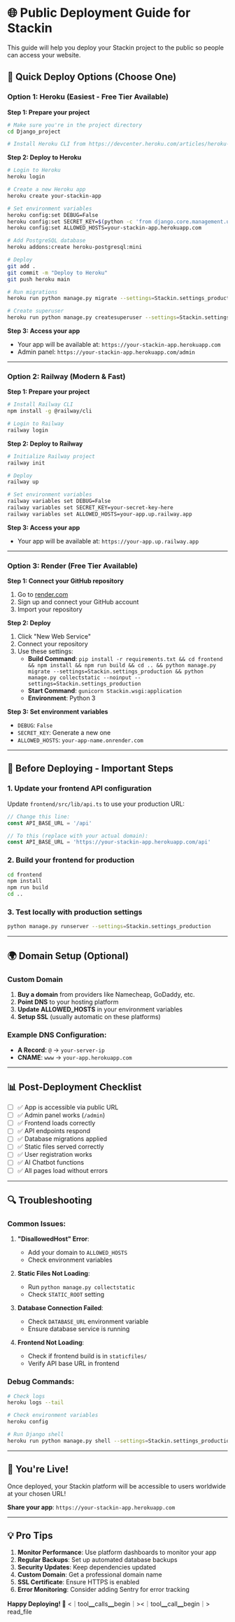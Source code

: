 # 🌐 Public Deployment Guide for Stackin

This guide will help you deploy your Stackin project to the public so people can access your website.

## 🚀 **Quick Deploy Options (Choose One)**

### Option 1: Heroku (Easiest - Free Tier Available)

**Step 1: Prepare your project**
```bash
# Make sure you're in the project directory
cd Django_project

# Install Heroku CLI from https://devcenter.heroku.com/articles/heroku-cli
```

**Step 2: Deploy to Heroku**
```bash
# Login to Heroku
heroku login

# Create a new Heroku app
heroku create your-stackin-app

# Set environment variables
heroku config:set DEBUG=False
heroku config:set SECRET_KEY=$(python -c 'from django.core.management.utils import get_random_secret_key; print(get_random_secret_key())')
heroku config:set ALLOWED_HOSTS=your-stackin-app.herokuapp.com

# Add PostgreSQL database
heroku addons:create heroku-postgresql:mini

# Deploy
git add .
git commit -m "Deploy to Heroku"
git push heroku main

# Run migrations
heroku run python manage.py migrate --settings=Stackin.settings_production

# Create superuser
heroku run python manage.py createsuperuser --settings=Stackin.settings_production
```

**Step 3: Access your app**
- Your app will be available at: `https://your-stackin-app.herokuapp.com`
- Admin panel: `https://your-stackin-app.herokuapp.com/admin`

---

### Option 2: Railway (Modern & Fast)

**Step 1: Prepare your project**
```bash
# Install Railway CLI
npm install -g @railway/cli

# Login to Railway
railway login
```

**Step 2: Deploy to Railway**
```bash
# Initialize Railway project
railway init

# Deploy
railway up

# Set environment variables
railway variables set DEBUG=False
railway variables set SECRET_KEY=your-secret-key-here
railway variables set ALLOWED_HOSTS=your-app.up.railway.app
```

**Step 3: Access your app**
- Your app will be available at: `https://your-app.up.railway.app`

---

### Option 3: Render (Free Tier Available)

**Step 1: Connect your GitHub repository**
1. Go to [render.com](https://render.com)
2. Sign up and connect your GitHub account
3. Import your repository

**Step 2: Deploy**
1. Click "New Web Service"
2. Connect your repository
3. Use these settings:
   - **Build Command**: `pip install -r requirements.txt && cd frontend && npm install && npm run build && cd .. && python manage.py migrate --settings=Stackin.settings_production && python manage.py collectstatic --noinput --settings=Stackin.settings_production`
   - **Start Command**: `gunicorn Stackin.wsgi:application`
   - **Environment**: Python 3

**Step 3: Set environment variables**
- `DEBUG`: `False`
- `SECRET_KEY`: Generate a new one
- `ALLOWED_HOSTS`: `your-app-name.onrender.com`

---

## 🔧 **Before Deploying - Important Steps**

### 1. Update your frontend API configuration

Update `frontend/src/lib/api.ts` to use your production URL:

```typescript
// Change this line:
const API_BASE_URL = '/api'

// To this (replace with your actual domain):
const API_BASE_URL = 'https://your-stackin-app.herokuapp.com/api'
```

### 2. Build your frontend for production
```bash
cd frontend
npm install
npm run build
cd ..
```

### 3. Test locally with production settings
```bash
python manage.py runserver --settings=Stackin.settings_production
```

---

## 🌍 **Domain Setup (Optional)**

### Custom Domain
1. **Buy a domain** from providers like Namecheap, GoDaddy, etc.
2. **Point DNS** to your hosting platform
3. **Update ALLOWED_HOSTS** in your environment variables
4. **Setup SSL** (usually automatic on these platforms)

### Example DNS Configuration:
- **A Record**: `@` → `your-server-ip`
- **CNAME**: `www` → `your-app.herokuapp.com`

---

## 📊 **Post-Deployment Checklist**

- [ ] ✅ App is accessible via public URL
- [ ] ✅ Admin panel works (`/admin`)
- [ ] ✅ Frontend loads correctly
- [ ] ✅ API endpoints respond
- [ ] ✅ Database migrations applied
- [ ] ✅ Static files served correctly
- [ ] ✅ User registration works
- [ ] ✅ AI Chatbot functions
- [ ] ✅ All pages load without errors

---

## 🔍 **Troubleshooting**

### Common Issues:

1. **"DisallowedHost" Error**:
   - Add your domain to `ALLOWED_HOSTS`
   - Check environment variables

2. **Static Files Not Loading**:
   - Run `python manage.py collectstatic`
   - Check `STATIC_ROOT` setting

3. **Database Connection Failed**:
   - Check `DATABASE_URL` environment variable
   - Ensure database service is running

4. **Frontend Not Loading**:
   - Check if frontend build is in `staticfiles/`
   - Verify API base URL in frontend

### Debug Commands:
```bash
# Check logs
heroku logs --tail

# Check environment variables
heroku config

# Run Django shell
heroku run python manage.py shell --settings=Stackin.settings_production
```

---

## 🎉 **You're Live!**

Once deployed, your Stackin platform will be accessible to users worldwide at your chosen URL!

**Share your app**: `https://your-stackin-app.herokuapp.com`

---

## 💡 **Pro Tips**

1. **Monitor Performance**: Use platform dashboards to monitor your app
2. **Regular Backups**: Set up automated database backups
3. **Security Updates**: Keep dependencies updated
4. **Custom Domain**: Get a professional domain name
5. **SSL Certificate**: Ensure HTTPS is enabled
6. **Error Monitoring**: Consider adding Sentry for error tracking

**Happy Deploying! 🚀**
<｜tool▁calls▁begin｜><｜tool▁call▁begin｜>
read_file
